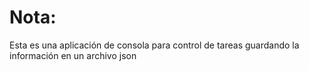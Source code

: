 # Nota:
Esta es una aplicación de consola para control de tareas guardando la información en un archivo json